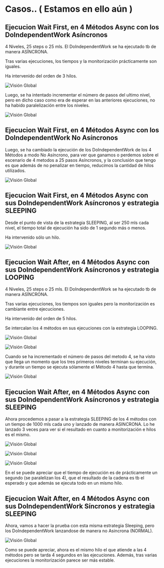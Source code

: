 # Casos.. ( Estamos en ello aún )

## Ejecucion Wait First, en 4 Métodos Async con los DoIndependentWork Asíncronos 

4 Niveles, 25 steps o 25 mls. El DoIndependentWork se ha ejecutado tb de manera ASÍNCRONA. 

Tras varias ejecuciones, los tiempos y la monitorización prácticamente son iguales.

Ha intervenido del orden de 3 hilos.

![Visión Global](img/636896649992199129_Point_M1_ASYNC_25LOOPINGWRAPPER_ASYNC_WAIT_FIRST__M2_ASYNC_25LOOPINGWRAPPER_ASYNC_WAIT_FIRST__M3_ASYNC_25LOOPINGWRAPPER_ASYNC_WAIT_FIRST__M4_ASYNC_25LOOPINGWRAPPER_ASYNC.png)

Luego, se ha intentado incrementar el número de pasos del ultimo nivel, pero en dicho caso como era de esperar en las anteriores ejecuciones, no ha habido paralelización entre los niveles.

![Visión Global](img/636896655634221834_Point_M1_ASYNC_25LOOPINGWRAPPER_ASYNC_WAIT_FIRST__M2_ASYNC_25LOOPINGWRAPPER_ASYNC_WAIT_FIRST__M3_ASYNC_25LOOPINGWRAPPER_ASYNC_WAIT_FIRST__M4_ASYNC_61LOOPINGWRAPPER_ASYNC.png)


## Ejecucion Wait First, en 4 Métodos Async con los DoIndependentWork No Asíncronos

Luego, se ha cambiado la ejecución de los DoIndependentWork de los 4 Métodos a modo No Asíncrono, para ver que ganamos o perdemos sobre el escenario de 4 metodos a 25 pasos Asíncronos, y la conclusión que tengo es que además de no penalizar en tiempo, reducimos la cantidad de hilos utilizados.

![Visión Global](img/636896664883130842_Point_M1_ASYNC_25LOOPINGNORMAL_WAIT_FIRST__M2_ASYNC_25LOOPINGNORMAL_WAIT_FIRST__M3_ASYNC_25LOOPINGNORMAL_WAIT_FIRST__M4_ASYNC_26LOOPINGNORMAL.png)



## Ejecucion Wait First, en 4 Métodos Async con sus DoIndependentWork Asíncronos y estrategia SLEEPING


Desde el punto de vista de la estrategia SLEEPING, al ser 250 mls cada nivel, el tiempo total de ejecución ha sido de 1 segundo más o menos.

Ha intervenido sólo un hilo.

![Visión Global](img/636896652448129600_Line_M1_ASYNC_25SLEEPINGWRAPPER_ASYNC_WAIT_FIRST__M2_ASYNC_25SLEEPINGWRAPPER_ASYNC_WAIT_FIRST__M3_ASYNC_25SLEEPINGWRAPPER_ASYNC_WAIT_FIRST__M4_ASYNC_25SLEEPINGWRAPPER_ASYNC.png)



## Ejecucion Wait After, en 4 Métodos Async con sus DoIndependentWork Asíncronos y estrategia LOOPING

4 Niveles, 25 steps o 25 mls. El DoIndependentWork se ha ejecutado tb de manera ASÍNCRONA. 

Tras varias ejecuciones, los tiempos son iguales pero la monitorización es cambiante entre ejecuciones.

Ha intervenido del orden de 5 hilos.

Se intercalan los 4 métodos en sus ejecuciones con la estrategia LOOPING.

![Visión Global](img/636896672785362823_Point_M1_ASYNC_25LOOPINGWRAPPER_ASYNC_WAIT_AFTER__M2_ASYNC_25LOOPINGWRAPPER_ASYNC_WAIT_AFTER__M3_ASYNC_25LOOPINGWRAPPER_ASYNC_WAIT_AFTER__M4_ASYNC_25LOOPINGWRAPPER_ASYNC.png)

![Visión Global](img/636896672804373911_Point_M1_ASYNC_25LOOPINGWRAPPER_ASYNC_WAIT_AFTER__M2_ASYNC_25LOOPINGWRAPPER_ASYNC_WAIT_AFTER__M3_ASYNC_25LOOPINGWRAPPER_ASYNC_WAIT_AFTER__M4_ASYNC_25LOOPINGWRAPPER_ASYNC.png)


Cuando se ha incrementado el número de pasos del metodo 4, se ha visto que llega un momento que los tres primeros niveles terminan su ejecución, y durante un tiempo se ejecuta sólamente el Método 4 hasta que termina.

![Visión Global](img/636896672912420091_Point_M1_ASYNC_25LOOPINGWRAPPER_ASYNC_WAIT_AFTER__M2_ASYNC_25LOOPINGWRAPPER_ASYNC_WAIT_AFTER__M3_ASYNC_25LOOPINGWRAPPER_ASYNC_WAIT_AFTER__M4_ASYNC_96LOOPINGWRAPPER_ASYNC.png)

## Ejecucion Wait After, en 4 Métodos Async con sus DoIndependentWork Asíncronos y estrategia SLEEPING

Ahora procedemos a pasar a la estrategia SLEEPING de los 4 métodos con un tiempo de 1000 mls cada uno y lanzado de manera ASINCRONA. Lo he lanzado 3 veces para ver si el resultado en cuanto a monitorización e hilos es el mismo.

![Visión Global](img/636896677148762396_Line_M1_ASYNC_100SLEEPINGWRAPPER_ASYNC_WAIT_AFTER__M2_ASYNC_100SLEEPINGWRAPPER_ASYNC_WAIT_AFTER__M3_ASYNC_100SLEEPINGWRAPPER_ASYNC_WAIT_AFTER__M4_ASYNC_100SLEEPINGWRAPPER_ASYNC.png)

![Visión Global](img/636896677129411289_Line_M1_ASYNC_100SLEEPINGWRAPPER_ASYNC_WAIT_AFTER__M2_ASYNC_100SLEEPINGWRAPPER_ASYNC_WAIT_AFTER__M3_ASYNC_100SLEEPINGWRAPPER_ASYNC_WAIT_AFTER__M4_ASYNC_100SLEEPINGWRAPPER_ASYNC.png)

![Visión Global](img/636896677084938745_Line_M1_ASYNC_100SLEEPINGWRAPPER_ASYNC_WAIT_AFTER__M2_ASYNC_100SLEEPINGWRAPPER_ASYNC_WAIT_AFTER__M3_ASYNC_100SLEEPINGWRAPPER_ASYNC_WAIT_AFTER__M4_ASYNC_100SLEEPINGWRAPPER_ASYNC.png)

En el se puede apreciar que el tiempo de ejecución es de prácticamente un segundo (se paralelizan los 4), que el resultado de la cadena es tb el esperado y que además se ejecuta todo en un mismo hilo.

## Ejecucion Wait After, en 4 Métodos Async con sus DoIndependentWork Síncronos y estrategia SLEEPING

Ahora, vamos a hacer la prueba con esta misma estrategia Sleeping, pero los DoIndependentWork lanzandose de manera no Asincrona (NORMAL).

![Visión Global](img/636896684207336123_Line_M1_ASYNC_100SLEEPINGNORMAL_WAIT_AFTER__M2_ASYNC_100SLEEPINGNORMAL_WAIT_AFTER__M3_ASYNC_100SLEEPINGNORMAL_WAIT_AFTER__M4_ASYNC_100SLEEPINGNORMAL.png)

Como se puede apreciar, ahora es el mismo hilo el que atiende a las 4 métodos pero se tarda 4 segundos en las ejecuciones. Además, tras varias ejecuciones la monitorización parece ser más estable.


